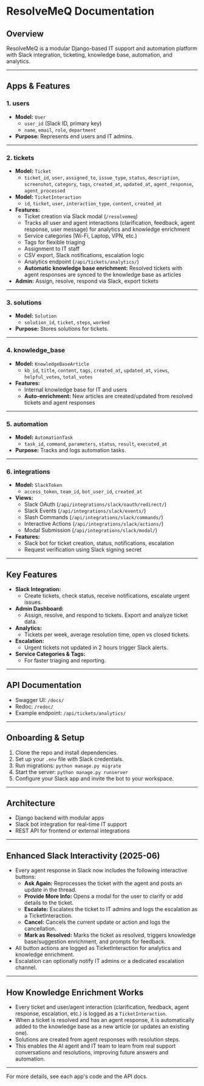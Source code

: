 # ResolveMeQ Documentation

## Overview

ResolveMeQ is a modular Django-based IT support and automation platform with Slack integration, ticketing, knowledge base, automation, and analytics.

---

## Apps & Features

### 1. **users**
- **Model:** `User`
  - `user_id` (Slack ID, primary key)
  - `name`, `email`, `role`, `department`
- **Purpose:** Represents end users and IT admins.

---

### 2. **tickets**
- **Model:** `Ticket`
  - `ticket_id`, `user`, `assigned_to`, `issue_type`, `status`, `description`, `screenshot`, `category`, `tags`, `created_at`, `updated_at`, `agent_response`, `agent_processed`
- **Model:** `TicketInteraction`
  - `id`, `ticket`, `user`, `interaction_type`, `content`, `created_at`
- **Features:**
  - Ticket creation via Slack modal (`/resolvemeq`)
  - Tracks all user and agent interactions (clarification, feedback, agent response, user message) for analytics and knowledge enrichment
  - Service categories (Wi-Fi, Laptop, VPN, etc.)
  - Tags for flexible triaging
  - Assignment to IT staff
  - CSV export, Slack notifications, escalation logic
  - Analytics endpoint (`/api/tickets/analytics/`)
  - **Automatic knowledge base enrichment:** Resolved tickets with agent responses are synced to the knowledge base as articles
- **Admin:** Assign, resolve, respond via Slack, export tickets

---

### 3. **solutions**
- **Model:** `Solution`
  - `solution_id`, `ticket`, `steps`, `worked`
- **Purpose:** Stores solutions for tickets.

---

### 4. **knowledge_base**
- **Model:** `KnowledgeBaseArticle`
  - `kb_id`, `title`, `content`, `tags`, `created_at`, `updated_at`, `views`, `helpful_votes`, `total_votes`
- **Features:**
  - Internal knowledge base for IT and users
  - **Auto-enrichment:** New articles are created/updated from resolved tickets and agent responses

---

### 5. **automation**
- **Model:** `AutomationTask`
  - `task_id`, `command`, `parameters`, `status`, `result`, `executed_at`
- **Purpose:** Tracks and logs automation tasks.

---

### 6. **integrations**
- **Model:** `SlackToken`
  - `access_token`, `team_id`, `bot_user_id`, `created_at`
- **Views:**
  - Slack OAuth (`/api/integrations/slack/oauth/redirect/`)
  - Slack Events (`/api/integrations/slack/events/`)
  - Slash Commands (`/api/integrations/slack/commands/`)
  - Interactive Actions (`/api/integrations/slack/actions/`)
  - Modal Submission (`/api/integrations/slack/modal/`)
- **Features:**
  - Slack bot for ticket creation, status, notifications, escalation
  - Request verification using Slack signing secret

---

## Key Features

- **Slack Integration:**  
  - Create tickets, check status, receive notifications, escalate urgent issues.
- **Admin Dashboard:**  
  - Assign, resolve, and respond to tickets. Export and analyze ticket data.
- **Analytics:**  
  - Tickets per week, average resolution time, open vs closed tickets.
- **Escalation:**  
  - Urgent tickets not updated in 2 hours trigger Slack alerts.
- **Service Categories & Tags:**  
  - For faster triaging and reporting.

---

## API Documentation

- Swagger UI: `/docs/`
- Redoc: `/redoc/`
- Example endpoint: `/api/tickets/analytics/`

---

## Onboarding & Setup

1. Clone the repo and install dependencies.
2. Set up your `.env` file with Slack credentials.
3. Run migrations: `python manage.py migrate`
4. Start the server: `python manage.py runserver`
5. Configure your Slack app and invite the bot to your workspace.

---

## Architecture

- Django backend with modular apps
- Slack bot integration for real-time IT support
- REST API for frontend or external integrations

---

## Enhanced Slack Interactivity (2025-06)

- Every agent response in Slack now includes the following interactive buttons:
  - **Ask Again:** Reprocesses the ticket with the agent and posts an update in the thread.
  - **Provide More Info:** Opens a modal for the user to clarify or add details to the ticket.
  - **Escalate:** Escalates the ticket to IT admins and logs the escalation as a TicketInteraction.
  - **Cancel:** Cancels the current update or action and logs the cancellation.
  - **Mark as Resolved:** Marks the ticket as resolved, triggers knowledge base/suggestion enrichment, and prompts for feedback.
- All button actions are logged as TicketInteraction for analytics and knowledge enrichment.
- Escalation can optionally notify IT admins or a dedicated escalation channel.

---

## How Knowledge Enrichment Works

- Every ticket and user/agent interaction (clarification, feedback, agent response, escalation, etc.) is logged as a `TicketInteraction`.
- When a ticket is resolved and has an agent response, it is automatically added to the knowledge base as a new article (or updates an existing one).
- Solutions are created from agent responses with resolution steps.
- This enables the AI agent and IT team to learn from real support conversations and resolutions, improving future answers and automation.

---

For more details, see each app's code and the API docs.
